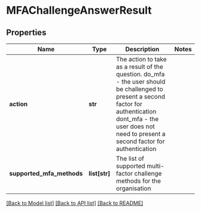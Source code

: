# MFAChallengeAnswerResult

## Properties
Name | Type | Description | Notes
------------ | ------------- | ------------- | -------------
**action** | **str** | The action to take as a result of the question. do_mfa - the user should be challenged to present a second factor for authentication dont_mfa - the user does not need to present a second factor for authentication  | 
**supported_mfa_methods** | **list[str]** | The list of supported multi-factor challenge methods for the organisation | 

[[Back to Model list]](../README.md#documentation-for-models) [[Back to API list]](../README.md#documentation-for-api-endpoints) [[Back to README]](../README.md)


